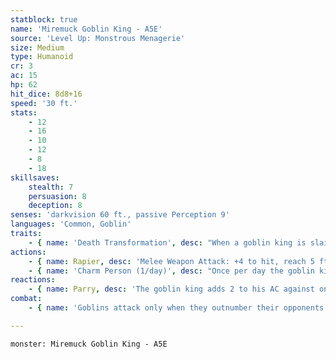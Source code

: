 ```yaml
---
statblock: true
name: 'Miremuck Goblin King - A5E'
source: 'Level Up: Monstrous Menagerie'
size: Medium
type: Humanoid
cr: 3
ac: 15
hp: 62
hit_dice: 8d8+16
speed: '30 ft.'
stats:
    - 12
    - 16
    - 10
    - 12
    - 8
    - 18
skillsaves:
    stealth: 7
    persuasion: 8
    deception: 8
senses: 'darkvision 60 ft., passive Perception 9'
languages: 'Common, Goblin'
traits:
    - { name: 'Death Transformation', desc: "When a goblin king is slain,whichever goblin killed them will suddenly transforminto a new goblin king (or queen), their stats replacedwith the goblin king's stats. All surrounding goblinsare inclined thereafter to obey the new goblin king.If a goblin king is slain by a non-goblinoid creature,whichever goblin volunteers for the position first isthe one transformed. Goblins are extremely hesitantto do such a thing, as responsibility and stewardshipare such hard work." }
actions:
    - { name: Rapier, desc: 'Melee Weapon Attack: +4 to hit, reach 5 ft., one target. Hit: 6 (1d8 + 1) piercing damage.' }
    - { name: 'Charm Person (1/day)', desc: "Once per day the goblin king can castcharm personas a 3rd-level spell, allowing him tocharm three creatures within 60 feet. The goblinking's spell save DC is 14." }
reactions:
    - { name: Parry, desc: 'The goblin king adds 2 to his AC against onemelee attack that would hit him. To do this the goblinking must see the attacker and be wielding a meleeweapon.' }
combat:
    - { name: 'Goblins attack only when they outnumber their opponents', desc: 'They employ ambush, firing arrows from hiding and then using Nimble Escape to hide elsewhere. When they can, they turn an aspect of the battle to their advantage, attacking in darkness or from above or amongst traps and hazards. If a goblin is engaged in melee while not in an advantageous position, it attacks with its shortsword and then disengages. Unless a powerful leader forces them to stand their ground, goblins retreat once they no longer outnumber their enemy.' }

---
```

```statblock
monster: Miremuck Goblin King - A5E
```
